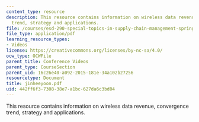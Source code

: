 ```yaml
---
content_type: resource
description: This resource contains information on wireless data revenue, convergence
  trend, strategy and applications.
file: /courses/esd-290-special-topics-in-supply-chain-management-spring-2005/442ff6f3730838e7a1bc627da6c3bd04_jinheeyoon.pdf
file_type: application/pdf
learning_resource_types:
- Videos
license: https://creativecommons.org/licenses/by-nc-sa/4.0/
ocw_type: OCWFile
parent_title: Conference Videos
parent_type: CourseSection
parent_uid: 16c26e40-a092-2015-181e-34a102b27256
resourcetype: Document
title: jinheeyoon.pdf
uid: 442ff6f3-7308-38e7-a1bc-627da6c3bd04
---
```

This resource contains information on wireless data revenue, convergence trend, strategy and applications.